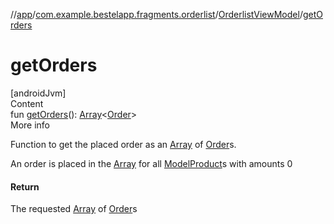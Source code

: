 //[app](../../index.md)/[com.example.bestelapp.fragments.orderlist](../index.md)/[OrderlistViewModel](index.md)/[getOrders](get-orders.md)



# getOrders  
[androidJvm]  
Content  
fun [getOrders](get-orders.md)(): [Array](https://kotlinlang.org/api/latest/jvm/stdlib/kotlin/-array/index.html)<[Order](../../com.example.bestelapp.data.datawrapper/-order/index.md)>  
More info  


Function to get the placed order as an [Array](https://kotlinlang.org/api/latest/jvm/stdlib/kotlin/-array/index.html) of [Order](../../com.example.bestelapp.data.datawrapper/-order/index.md)s.



An order is placed in the [Array](https://kotlinlang.org/api/latest/jvm/stdlib/kotlin/-array/index.html) for all [ModelProduct](../../com.example.bestelapp.data.product/-model-product/index.md)s with amounts 0



#### Return  


The requested [Array](https://kotlinlang.org/api/latest/jvm/stdlib/kotlin/-array/index.html) of [Order](../../com.example.bestelapp.data.datawrapper/-order/index.md)s

  



